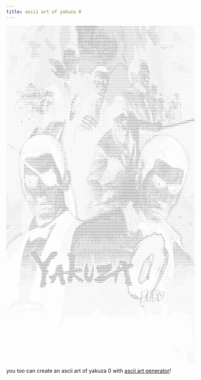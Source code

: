 ```yaml
---
title: ascii art of yakuza 0
---
```


<div class="centered"><pre style="font-size: 0.2em; margin: 0;">
..........''''''''''''''''''''''''',,;;:::::;;;,,;;:clllllllc:;;;;:::;;;;;;;:::::::::::cccccccclccccc::::::::lkXWWWWWWWWXKXNWWWMMMMMWNNNNNNWWWXkddollllllllllllllllllllllllllllllllloddlcccccclccccccccc::ccccccccc::::cccccc:::::::ccllllccccc::;;;;;;;;,;;;;;;;;;;,,,,''''''''''''''''''.''.....''''......
..........''''''''''''''''''''',,,,;;:::::;;,,,,,;:ccclllllc:;;;;:::::;;;;;;:::::::::::ccccccclllcccc:::::::::oKWWWWWWWWXKXNWWWMMMMMWNNNNNNWWNOdddollloooooollllllllllllllllllolllllllddolcclllccccccccc::ccccccllc::::ccccccc::::::cllllllcc::;;;;;;;;;;;,,,,,,,,,,,,,''''''''''''''''''''''...'''''''.....
..........''''''''''''''''''''',;;:::::;;;,,,,,;;:cccllllc::;;;;;::::;;;;;;;:::::::::::ccccccclllcccc:::::::::cOWWWWWWWWXKXNWWWWMMMMWNNWWWWWW0ddxdollddddoollllllllllllolllllloollollloodolclllllcccccccccccccclool::c:ccccccc::cclloolllllc:;;;;;;;;;;;;;,,,,,,,,,,,,,,''''''''''''''''''''..'''''''''''...
..........''''''''''''''''''''''',,;;,,,,,,,,,;:cclllllc::;;;;;;;;:::;;;;;;;::::::::::cccccccclllccccc:::::::::lKWWWWWWWXKXXXXXNWWNNNXXNNWWWXxdxxdoodkOkxdoooollloooollooollllooooooooooddollllllccccccccc:ccclooolc::cccccccccloooollllllllc:;;;;;;;;;;;;,,,,,,,,,,,,,,',,,''''''''''''''''..''''''''''''..
....''''''''''''''''''''''',,,,,''',,,,,,,,,,;::::::::::;;;;;;;;;;:::;;;;;;::::::::::ccccccccclllcccccc:::::::::oXWWWWWNK0000000KK0K0KNNNWWNOdxkxdddOKK0kxdoddollooolllooolllllloooooooooddolllllccccccccc:cccloooolc:ccccccccclooooooollllllc:;;;;;;;;;,;,,,,,,,,,,,,,'',;;;;,,,'''''''''''..'''''''''''''.
...'''''''',,,,,''''''''',,;;;;;,,,,,,,,,,,,,;;;;;;;;;;:;;:;;;;:::::;;;;;;;;:::::::::ccccccccclllcccc::::::::::::xNNNNNNK0KKKKKKKKKKXXNNNWN0xdkkkxxkKXXX0kxdddxdoooolloooollllllloooooododxdllllllccccccccccccloooooolcccccccc:clooooooolllllllc:;;;;;;;;;,,,,,,,,,,,,,,,;;;;;;;;,,,,'''''''''..''''''''''''
..''''',,,,,,,,,''''''',,;;;;:::;;,,,,,,,,,,,,;;;;;;;;;;;;:;;;;::::::;;;;;;;::::::::::cccccccclllcccc:::::::::;;:xNWWWWNK0KXXXXXKKXXXXNNNWXkxkkOOkO0KKKK0OOkdxkkxoollllloollllllllooooodddxxolllllccccccccccc:cloooooolccccccc::cclooooooooooollc:;;;;,;;;,,,,,,,,,,,,,,;;;;;;;;;;;,,,,,''''.......'''''''''
..''''',,,,,,,''''''',,;;;;;;;;::::;;,,,,,,,,;;;;;;;;;;;;;:;;;::c:;::;;;;;;::::::::::ccccccccclllccccc:::::::::::xNWWWWNK0KXXNXXKKKXXXNNNN0kkkOOOOO0OOOkkOO0OOO0Okxxxxxxdxdolllllloooooddddxdlllllcccccccccc::cclooooooolccccc::::clooooooooooollc:;;;;;;,,,,,,,,,,,,,,;::;;;;;;;;;;;;,,,,,''''......'''''''
.'''''',,,,,,''''''''',;;;;;;:::::::::;,,,,,,,;;;;;;;;;:;;:;;;:clc:;:;;;;;::::::::::cccccccccclllcccc::::::::;:::kNWWWWNK0KXXXXXXXXXXNNNNX0kOOOOOKXK000O000KKKKKK00OOkxxdkkkdolllllooooodddxxollllccccccccccc:cccloooooolcccccc:::::cooooooooollllc;;;;;;,,,,,,,,,,,,,;:::;;;;;;;;;;;;;,,,,,,,'''.....''''''
.'''''',,,,,,'''''''''',,;;;:::::::::::::;;,,,;;;;;;;;::;;:;;:clllc:;;;;;;::::::::::cccccccccclllccccc:::::::;:;:kWWWWWNK0KKXXXXXXXXXNNNNX0OO0OOKX0kxdoooxOKXXXK0OOkkxooddxkOkdllllooooooddxxdlllllcccccccccccccccclooolcccccccc:::::cloooooollllll:;;;;;,,,,,,,,,,,,,,,;;;;;;;;;;;;;;,,,,,,,,''''......''''
'''''''',,,,''''''''''''',;;:::::::::cccccc::;;;;;;;;;::;;:;;:clllllc::;;;:::::::::::ccccccccclllcccc::::::::::;:kNWWWWNK0KXNNNNNNNNNNNNNX0000OOXNK00OkkkkOXNNXKK00O00000000KKOdoollllllooodxdollllccccccccccccccccclllccccccccc:::::::cooooollooll:;,;,,,,,,,,,,,,,,,''''',,,,,,,;;;,,,,,,''''''........'''
'''''''',,,''.''''''''''''',,;;::::ccccccccccccc:::;;;;;;;:;;:ccllllllc::;;::::::::::cccccccclllccccc::::ccc::;::xXNNNNXK0KXXXNXXXNNNNNNNXK000O0NWNXKKKKKKKNNXXXKKKKKKKKKKKKKK0xxdllllllllooxxolllccccccccccccccccccccccccccccc:::::::::clooooollc;;;,,,,,,,,,,,,,,,,,,,,,''''''',,,,,,,,,''',''.........'''
''''''',,,,'..''''''''''''''',,;;:::cccccccccllllllllcc:::;;;;:clllllllllc::::::::::::ccccccccllc::::;;;;;::cc:;:dKXXXXK00KXXXXXXXXNNNNNNNKK00OXWNNXXXXXXXXNNXKKKKKXXXXXXKKKKK0kkkollclllllodxolllcccccccccccccccccc::cccccccc:::::::::::cooollc:;;;;,,,,,,,,,,,,,,,,,,;;,,''''''''''',,,,'''''...........''
'''''''',,''..'''''''''''''''''',;;:::ccccccclllllllllcc::;;;;;::cllllllllllcc::::::::ccccccccc:;,,,,,''',',;::::okOOOOOO0KXXXXXXXXXXXXNNX000O0NWNXXXXXXXXNNXKK0KKKXXXXXKKKK000kOkocccclllloddolllcccccccc:::ccccccc:cccccccc:::::::::::;:cllc:;;;;;;:cc::::::::::::;;;;;,,,''''''''''''''''''..............
..'''''''''....''''''''''''''',,,;;::::cccclllllllccc::;;;;;;;;;;::ccllllllllc:::::::::ccccccccc::::::;,,,,,,,,,;lxkkkkOOOKKXXXXXXXXXXXXNX0kOOOXWNXXXXXXXXKOOOxxxO0KXXXKKKK000OOOxlcccclllloddllllcccccccc:::::ccc:::::cccccc::::::::::;;;:::;;;;;;;;:clllcccccc::::;;;;,,,'''''''''''''....................
.......'''.....''''''''''''',,;;;;:::::::cccccccc:::;;;;;;;;;;;;;;;;::cllllllc:::::::::cccccl:::clllllc:::;,,,',,:oxxxxkkk0KKKKKKKKKXXXXXX0xxxxONWXXXXXXXXK0000000KXXXKKKK000OOOkoccccccllloddlllllccccccccc::::cc:::::::cccc::::::::::;;;;;;;;;;;;;;;:cccccc::::;;;,,,,'''''''''''''''''...................
.................''''''''''''',,;;;::::::ccccc:;;;;;;;;;;;;;;;;;;;;;;;;:ccllc:::::::::::cccoccdkOOOOOOkkkxdol;'',,:oxdxxxx0KKKKKKKKKKKKKKXKxdddxKWNXXXXXXXXKKK000KKXXKKKKK0000OOdlccccclcllodollllccccccccc:::::ccc:::::::cc::::::::::;;;;;;;;;;;;;;;,,;;,,,,,,,,,,,,'''''''''''''''''''....................
.................''..'''''''''''',;::::::ccccccc:;;;;;;;;;;;;;;;;;;;;;;;;;::::::::::::::ccloo0NXK000000OOOOOkd:'';;cddddddOKKKKKKKKKKKKKKXXOdoookNWNXXXK0OOkxxxxxxkkO00KK00000Oxocccccclclodolllllccccccccc:::::cc::::::::::::::::::::;;;;;;;;;;;;;;;,,,,,,,,,,,,,,,,'''''''''',''''''.''...................
.....................''''''''''''',;::::cccccccccc:;;;;;;;;;;;;;;;;;;;;;;;;;:::::::::::cccooONNXK0000000OOOOkd:,,,;:odddddkK00KK000000000KXKkoooo0WNXKKK0OOOOOOOOOOOO00K0000OOxolccccccccldolcllllcccccccc:::::::c::::::::::::::::::::;;;;;;;;;;;;;;;,,,,,,,,,,,,,,'''''''''''',,'''''..'...................
.....',,,,'''''......'''''''''''''',,::ccccccclllllc;;;;;;;;;;;;;;;;;;;;;;;:::::::::::::ccco0WNXK0000000OOOkxdc,,;,;ldoooodxxxkkxxxxxxxxxxkkkdoooxXWNKKKXXK000000000KK000OOOOxdlcccccccloddlccclllcccccccc:::::::c::::::::::::::::::::;;;;;;;;;;;;;;;;,,,,,,,,,,,,,'''''''''''',,,''''......................
....',,;;;;;;;;;;;,'''''''''''''''''',:ccccccclllccc:;;;;;;;;;;;;;;;;;;;;;;:::::::::::::cllkNN0kddxkOkdoodddxxxl::;:loooooooddooooooooodddddxkdddoxKNXKKXXXXXXXXXKKKKK000OOkkxoccccccclloddoccclllccccccccc:::::::::::::::::::::::::::;;;;;;;;;;;;;;;;,,,,,,,,,,,,,''''''''''''',,,,''.....................'
....',,,;;;;;;;:::;'.''''''''''''''''',;:ccccc:::;;;;;;;;;;;;;;;;;;;:c:;;;;;;:::::::::::coOXWXkolloxkdlllloodxkxoodooooooooooooooooooooooooodxkxddodOXNNXXXXXXXXXKKKK000Okkkxdlcccclllllloddlcccccccccccccc:::::::::::::::::::::::::::;;;;;;;;;;;;;;;,,,,;;;,,,,,,,'''''''''''''',,,,'''................''''
...'',,,;,;;;;;;:;,'.'''''''''''''''''',,;;;;,,,,;;;;;;;;;;;;;;;;;;;oOkxdlccccc::::::::::lkKWX0xddkKKkxddddxxkkkdlddooooooooooolloooooooooooooxkxddooxk0XNXXKKKKK0000OOkxdoolllllllllllllodddocccccccccccc:::::::::ccc::cc::::::::::::;;;;;;;;;;;;;;;,,,;;;;;,,,,,'''''''''''''''',,,,,''.............''''''
...',,,,,,;;;;;::,'..'''''''''''''''''',,,,,,,,,,,,,;;;;;;;;;;;;;;;;oOkkkxodkxddddolc::::ld0NX0OO0XNKOkkOOOOOkkkxddolllollllollllooooooooooooooxkxxdollldOXK0OOkkxxxddoollllllllllllllllllooddolccccccc:::;;;;::::cccccclllllc:::::::::;;;;;;;;;;;;;;;;;;;;;,,,,,,,,,,,,,,'''''''''',,,,,''.............'''.
..'',,,,,,;;;;;:;'..'''''.''''''',,,,,,,,,,,,,,,,,,,;;;;;;;;;;;;;;;;lkkxdoodkxddddkkxolc:cdKWX0000K0OxxxOOOkxxxkxxdlllllllllllllllllllllloollooddxkkxddoloOX0kxxxdolllllllllllllllcclcclcccclodolcccccc:;,,,;;;:::::::cloollool::::::::;;;;;;;;;;;;;;;:;;;,,,,,,,''',,;::::;;;;,,,'''',,,,'''...............
.'''',,,,,;;;,,;,......''''''',,,,;;;;;;,,,,,,,,,,,,;;;;;;;;;;;;;;;;;:codxxxxOOkkkxOOkxxocco0NXK00OkxddkOkkxxxkdlc:ccccccclllllllcclllllllllllooooddxkkkdodKX0kddollllllllllccloooodddooooolcloolcccc:;;,,,,,;;;::::clxkOOkkxddl::::::;;;;;;;;;;;;;;;;;;;,,,,,,,'''',,;;::::::::::;;,,,,,,,,''..............
'''',,,,,,,,,,;,'......''''',,,;;;;;;;;;,,,,,,,,,,,,;;;;;;;;;;;;;;;;;;;;;cokOkkOOKKXNKOOkdc;oXNXK0Oxxxddxxxxxxxc;;;ccccccclllllccccccllllllllllloooodddxxkkOOxollllolloolllloooodooooollddddodxocccc:;,,,,,,,;;;;::cdkkO0KKKKKKkc::::::;;;;;;;;;;;;;;,,,,,,,,,,,''''',,;::::::::::;;;;;;;,,,,,''............
''',,,,,;,,,,,,'.....'..''',,,,;;;,,,,,,,,,,,,,,,,,,,;;;;;;;;;;;;;;;;;;;;;;:dkOKNWWWWNX0OOkc;xXX0Okdoooodxxxxxo;,;:cllllllllllllllllllllllloooolc:;,,''',;::clllloooooooodxxxdolllllllllooooodxdolc:;,,,',,,,,,,;;::coxkO0KKXXNNOc::::::;;;;;;;;;;;;;;,,,,,,,,,,,'''',,;:::::::::;;;;;;;;;;;,,,,,''.........
'',,,,,,,,,,,,'.......''',,,,,,,,,,''',,,,,,,,,,,,,,,;;;;;;;;;;;;;;;;;;:c::;:cxXWNNWWWNK0OOkl;xXXK0Okkkkkxxdooc;,;:coooooolllllllllllllllooool;'.............':oddooodxxxxxddoollllllllllllooodddl::;,,'''''''''',,,;cdkOO0KKKXWWk::::::;;;;;;;;;;;;;;,,,,,,,,,,,''''',;;::::::::;;;;;;;;;;;,,,,,'''''......
''',,,,,,,,,,'.......'',,,,,,,,,'''',,,,,,,,,,,,,,,,,;;;;;;;;;;;;;;;;;:x0xdlc::oKWNNWWNNK0OOkdONNX0kdddooolllll;;:codooodolllllllllllooooool;...'''...........';loodxxxxxdoolllllllllllllcllooodoc:;,''''''''''''',:lodxxkOO0KXXNXx:::::;;;;;;;;;;;;;;,,,,,,,,,,,,'''',,,;;:::::;;;;;;;;;;;;,,,,,''''''.....
'''',,,,,,,,..........''',,,,,''''''',,,,,,,,,,,,;;,,;;;;;;;;;;;;;;;;;;ldkxxxdloONNXNNWNX0OOOOkdoxxolllllllodxkl::coooooollllllllllooooooc;'';clloooollc:;,,,''''cxxxxxdoolllllllllllllllllllooolc:;,'',;;''''''';codoooooodxxddOKKd:::::;;;;;;;;;;;;;,,,,,,,,,,,'''''''''''',,,,,,,,,;,,,,,,,,,''''''''....
'''''''',,'...........'''''''''''''',,,,,,,,,,;;,;;,;;;;;;;;;;;;;;;;;;;;::ldO0OKNNXXXXNWNK0OOOxdllooc:clloxkO0Oo;;::cccclllllllllllooooo:,'';clllodxxkOOOOkOkkxdoodxxddollllllllllllllcccclclllolc:;,;llclc:;;,,;ldxdxddoodollooddddl;:::;;;;;;;;;;;;;,,,,,,,,,,,'''''''''''''...'''''''''''''''''''''''....
''''''',,'............'''''''''''''',,,,,,,,,,,,;;;;;;;;;;;;;;;;;;;;;;;:::::cdONNXXXXXKXXX0Okxdddloxl;,,,;:lool:;,,;:::ccllc::;;,,;;:loc,',,;ccccllodxkkO00000KKXXkddoollllllllllllllllccccclllolc:;':ddoc;:cc::cooodxkkkxkOOkkxOx:cc::::;;;;;;;;;;;;;;,,,,,,,,,,,,''''''''''''''...............'''''''''...
''''''''..............'''''''''''''',,,,,,,,,,;;;;;;;;;;;;;;;;;;;;;;;;::::::::cok0KXXKOOOOkdoolooldkc,,,;;;,,,,;,,,;;:cclc:;,,,,,,,,,,;,'',;:cclooddxkkO00000000KNXxllllllllllllllllllllcclccllllc:;,;lxxl,:llcccllllodxOOOO0KOxkkdc:::::::;;;;;;;;;;;;;,,,,,,,,,,,'''''''''''''''..........................
''''''...............'''''''''''''',,,,,,,,,,;;;;;;;;;;;;;;;;;;;;;;;:;:::::;:::;;:lddxxdddoooolllldxc',,,,;;;;,,,,,,,,;;;;;;:;;;;;,,,,,,'';::cllc:coxkOO00000K00KNNxllllllllllllllllllllccccclllol:;,,;odo:;ccccccclloodxk0KK0xdkOKx:::::::;;;:;;;;;;;;;;,,,,,,,,,,,''''''''''''''..........................
''''.................'''''''''''''',,,,,,,,,,;;;;;;;;;;;;;;;;;;;;:::;;;;;;;;;;;;;;;;;;::;ccccllllodl;'','',,,;;,,,,,,,,,,,,,,;;;;;;;;;,,,,::::::::;;;codkOkk00KKXNXxclclllllllllllllllllccccclllllc;,',cooddolcccccllldddxO00xlcllxdc:::::::;;:;;;;;;;;;;;,,,,,,,,,,'''''''''''''''.........................
.'...................''''''''''''',,,,,,,,,,,;;;;;;;;;;;;;;;;;;:;;::;,;;;;;;;;;;;;;;;;:;,,;::::ccc:,,,,,''',,,,,,,,,,,,,,,,,,,,;;;;,,,,,;:ccc:;;;;cc;,':dxlcccloONKoclccccclllllllllllllcccccllllllc;,':oc:cllcccccllodxxxkOOxolccol::::::::::::;;;;;;;;;;,,,,,,,,,,,'''''''''''''..........................
.....................''''''''''''',,,,,,,,,,;;;;;;;;;;;;;;;;;;;;:;:::,;;;,;:;;;;;;;;;;:;,',:c:;,,''''',,,,,,,,,,,,,,,,,,,,,,,,;;,;;;;,;;;cllddollodddlcoOKd;;;cdOXOlcccccccclllllllllllllcccclllllloc,'col::llcccccclodxxkxollodk0xc:::::::::::;;;;;;;;;;;,,,,,,,,,,,'''''''''''''..........................
..........''''.......''''',,''''',,,;,cdoc;;;;;;;;;;;;;;;;;;;;;;:::c:;;;;;;:;;;;;;;;;;:;;,;lddol:;,,,'',,,,,,,,,,,,,,,,,,,,,,,;;,,;::;::;:cccoxxdxddoddxKNKdllod0Kxcccccccccclllllllllllccccccllcclol;,ldlcccc:::::ccloddkkl:codkko::::c::::::::;;;;;;;;;;;,,,,,,,,,,'''''''''''''............''............
..........'''''.....'''''',,,''',':xOld00x:,;;;;;;;;;;;;;;;;::;::ccc;,,,,',,,,;;;;;;;::;;,,:oxxdoc::;;;,,,,,,,,,,,,,,,,,,,,,,,;,,,;::::;;::::coxxdoooxkOXWXOdxOKXKdccccccccccclllllllcccccccccllccllollddlccc::;;;;::cloodkkdoloxxlcc:lololc::;;:;;;;;;;;;;;,,,,,,,,,,'''''''''''''...........'''...........
..........'',,'..'..''''''',,',,,',cdxoccxkolo:;;;;;;;;;;;:;;:;;;;,,,''''......',;;;;;:;;,,;cddoccc:cc:::;,,,,,,,,,,,,,,,,,,,,,,,;;::::;::::::lddoc:::cok0000O0XXd:ccccccccccccclcccccccccccccclcclloddddlc:c::;;;;;;:clloxOOOkkkxooc:oddk0Okxlc:;;;;;;;;;;;,,,,,,,,,,'''''''''''''...........''''..........
............'''...',,'''''''',;:ldl,:ddc;lolxkl;;;;;;;::::::c:,..................',,;;:;;;;;;coc:ccccc::;,,,,,,,,,,,,,,,,,,,,,,,,;;;;;;;;;:c::cloolllc:loxxkK0OKOlcccccccccccccccccccccccccccccllccloolllcccccc::;;;;;;;::coxkxO0xooc:odx0KXK0xl:;;;;;;;;;;,,,,,,,,,,,'''''''''''''...........''''..........
.............',,'',;:;,'''''',,;lxo;,,;;;:::cccccccccllllolol,......................';;;;;,;;;::cccccc:;,,,,,,,,,,,,,,,,,,,,,,,,,,,,;:,,;;::cc:;;;;:ldxxk0OkOK0Ooccccccccccccccccllllccccccccccllc:;;;;;::ccclllcc:;;;;,,,;;;cldxdolccoddk0K0Oxo:;;;;;;;;;;,,,,,,,,,,,'''''''''''''............''''.........
.............';:;,,;;:,'',,;;,;:::cccccccllllllllc:cc:::clc::''cddc:;;,''....... .....';;;;;;;;;:ccccc:;,,,,,,,,,,,,,,,,,,,,,,,,,,,,::,',,,,;:::::::clooloxO0KKxccccccccccllccccclllllllccccccclllcccccc::ccllllodoc::;,'''',;cdxxdoccdkkkkOOkdl:;;;;;;;;;;;,,,,,,,,,,'''''''''''''.............'''.........
..............';:::::cc:::cc:::::::::::::::ccclccclool::loc;;cOXK0Okkxdolc:;'..  .......,;;;;;;;::ccc:;,,,,,,,,,,;::::::;,,,,,,,,,,;::,'''.'',:lllllcloxxooO0OxlccccccclcclllccccclllllllooddxxkkOOkxddoooolclooodxxxdololc::ldkO0Odlcodxkkkkkxl:;:;;;;;;;;,,,,,,,,'',''''''''''','...............'.........
...............'',,;;;;;;;;:c::cccccccllloxO000dcck0kxoclllcdXXK0Okxddoolccc;'... .......,,,;;;;;:ccc:;,;;,;;,,;,;;;;;,,,,,,,,,,,,,;:;,''.....,:loxkkkxxkdxkxlcccccclcllcclllccclllllloodxxkkkkkkkOOOOOkxdooooloxxkkOOOOOxlccokOOOxocclloxxkkxdl:;:lxdoc::;,,,,,,,,',;;,,,;ccdd,'lc.........................
...................',;:;cllodccdolxkolOKxdKK0K0d:ckXOxxccllkXX0OOkxxddollcc;'....   ......,;;;;;;;:::;;;;;;,;:oolc::;,,,,,,,,,,,,,,;;,,,'.......',:coddoldxollccccccccllccllllllcc:cccclolloddddddxxkkkOOkxdolooodxOOOO00O0kdxkxdooolcloolllllcc:;;coddl;;;;;;;,,,,',;:;;;:coOk,'ll'........................
...................'';::ddldd::dolkOddk0kxO0OOkoccdxdoolcooccdxl:;;cllllll;....    .......',,,;,,,;:;;,,,,,:loolc::::;,,,,,;,,,,,'....'',,''......'',;:cxOdllcclclllcclllccllc;,''''',,;:cloloddoooodxxkkkkkxocldddxO0K000Kkoooodxkxoldxdlccc::::::::::;;;;;:::;;;;,,,;,,,;,:xk;'ll,........................
...................'';;;cllol::clcccclccccclcccclllloooloo:..ld;...',,;:::;,'.      .......',,,,,,,;,,,,,,;odlc;'''.';;,,,,,,,,''''.....',,;;;;:::cclodxkkxlcllllcllcclllclc;''''''''''',,:looloddooooddxxkkkkdlloddxk0KKKOocldxxkxdlldxdooolcc:clloddllc:;;:::::;;,,,,,,,,,;od:'lo,........................
................',;;;::::;::cc:cc:cc:::cccc:::c:::cll::;lxoloxo:,';;,'.',,;;;,. ..   ......',,,,,,,,,,,,:ldxdlc::;'..';,,,,,'''.''''.',,',,;;,,:c::ldxxxkxo;:llclllllllllcc;,,,,,,,,,,,,,,,;cooloddolllodxxxkkkxllodxxkOKXx,,cdkkxkxlldxddOKOkoccoddkkxxdl:;::::::;,,,:c:,;,,:cc:c:'........................
..............',;:;;,,,;;,;;;;,,,,,;;:ll:;;::;;::;;c:;;lOK00kl::cloooc:::;;;::'. ..........',,,,,,,,,,;:odol:,''',,'..,,'......''''''',;;::,..;coxc;odddxdl,';cllllllllllc:;,,,,,,,,;;;;;;;;::lolldxdollodxxxxkkxocoxxkkO00l,,:oOOOxloxkxdk00Oxooodk000Oxxoccc::;::;;:codl::;,:c;::,'.......................
.........'...',;;,'''''''',;;,:l:;:ldollolclc:ccc:;;;;lKKkxo;;;,:ddddoooolc;::,... ........,,,,,,,,,'.'ldddoc:;,'..,,,,,'.....''''''',,';::,'':lloc';clodl;',;;;cllllllll:;;,'''''',,;;;:::::cclolcoxdlcclodxxxxxdlcldkOOOKXd,;:lxxdloxkxoodxxxolooxOOO0xol::::;;cc;;oxxkxdoc:oxl;;;c,......................
........''...';,''''''',,'',,,coc;:loc:lkxlcccccc:;;;:d0xdo:'''':odolcllcc:::;'...........',,,,,,,,'..,dxl:,,,,,,,,'',;;;'.'''''''''',;;;:cc;;ldccl::clll:'',;;;;;:clllc;,''........''',,;:::ccclolcoddlccloddxdxxoloxkOOkk00l,:clddloxxdooooollloxxxxddoc:::;;;;;;;::clccclc;ldc,';oc......................
........''...';,',''''',,'',,,cl:;::;,;:llloocccllccclxOOKOolcclldoc::;;;;:::,.....',,....',,,,,'',...collc:;,'.'',;,,,,,'.''''''''''',:::::;;ldllxdloolc;',,,;;;cc;;;,'....''......''''.',;;:cccll::ldol:cllooooolccokOOkxxOd;:loodooxxddxdolccloodxdolll:::::::::lo::lccoxdccl:,';oc......................
..............'.',,;::;:c;,,,,:c;;;;;,,,:oddolccoxxdoox0xc;;;;:ccll:;,,,,,;;;,....,::,...''''''''''...:xxo:::;;,...'',;;,...'''''''''',;:::;;;loooxxllll:,,,;;;;;:,''''.''............''',,,,:cclllc,:lolc:clllllllc:;cdkkkxdxl:looodxxxddxdollccllokxdddoc::::::::ldllollx00dloc;';l:'.....................
.............''..';::::lo:,,,,,,,,,,,,,;:odlcclldkkxxdkkol:;,,',:cc:,,''',,,;,','';c:'..'''''''''....'ol,,::;,,;,,'''',,.....'''''',,',,;:::;cloodxxlccc:,,;;;;,'........''''.......',,;cccc:;:cccc:,,;clc::cllcccccc:;:dxxxddxocclcckOxddxddddlclloxkddolc:cc:::::odc:loloxxc;;;,',:;''....................
.............,,'.',::,''''',,,,,,,,,,,,;cllc:clllddoodOXOdlc:::cll:;,''',,,,;;;,,,,'....'''''''''....:xc',cc,,,,,,,;,'''......''',,',,,,;::::cloodxxl:::;,;;;;,'.......'...'''.....',,,,,'';lc:ccccc;,;;:c:::clllc:::::;;lxxxdddoccc,cO0xdxddxdlcccoolllooc:llc::ccodc;;;,,,,;;::;,,::,'....................
.............''..'''''.''.'',,,',,,',,,:cccc::cllllllo0N0xocc:::c:;,'''',,,,;;,........'''''''''.....o0kc;cc:::;;,',;'''.......''',,,,,,,;:;:lloodxdc:;;,,;;;,'.....''.''......'',,,,....'..';:oxxxxxxdllc::::clllcc:::;,,cdxxdddl:c;'o00kddoxdlcllldolccc::ccccclcloc:::;,,,,,;;;,':c,..'''................
..........................'',,,'',''''';;:::;,;;:::cclkKkdllc::;;,,''''''',,;,......................'xKKX0xdoc:;'',;'.''.'...'...'',,,,,,;;;:looodoll:,,,,,;;'..''''..'''....''.......':oxd;.',cxkkOOOOkkdoc::ccllllcc::;,,cddddoocc:';k0kxooxdcclllooc::::;:lccllcclc:::cc:,,,'',,,:l,...'.................
.....................'''''''',,'''''''',;;::,,,,,,,;;;cll:;;;,''....''....',;,......................;0NX0kdlc;,'',;'..'..'..',;;;,'',,,,,;;,;loooocll,''',,,,..'''.................,cdk000Ok:'':xkkOOOOOOOkxl:::cccllllcc:;,cdddodoc:,'oOOkoodoc:cccllcccc::lkxdxkdllc:cccc:;,,'',,,cl,'....................
.....................',',,''',''''''''',,,,,,,,,,,,,,,,,;;,...............',,,................'.....cXXOxdol:,'',;'.....''',:cloddollcc:;;;,;clooclo:'..,,,,,.................',cldkO0KK00O00o:cxOOOOOOOOOOOkoc:::cccllllc:;;cddoodoc;':xOkolooc:::clxkl:c::lkOkkxlllc:llcc:;;;;,,,,ll,'''..................
.....................''',,'''''''''',,'''''''''''',,,,,,;c;'.................................,......cK0xdol:,''',;'...'.';coddoc::cloodxdoc;;:llllol;..','','...'........',;:codxxxkkOO000OO0XK0OkOOOOOOOOO0Okdc:;:::ccclllc:;lddoool;',dkkdlol::::::dxc;:;;:odoolcccccllllc;;;;,,,,:c,''..................'
.....................''.''......'',;oo;''''''''''''''',;,,;,...............'',,,',,'........,c'.,...:Okdoc;'..'',,'..''';::cloddolc::;:ldkkdc:cllloc'.'''''','..........,:cllodddxxxkkO00Odcd00kkkOOOOOOOOO00OOdooollccccclcc:;lddooo:.'lkkdlc:;ccc:cllcclc:;;;;;:lol::llcc:;,,;:,,;:;,'.''...'',,;:cloodxkO
.......................':;'......'',::,,,,,,,,,,,,,,,,,,'''.......... ..,;;,',;::;::;'......co:,''..,ccc;,.....''''....;lool:;;:coooddoc:coxxdcccll:'.''''',,,'.........';:cllooddxkkkkOOocccccdkOOOOOOOOO00000OOKKK00Okkkxxxdc:looloc..cxkxoc:;looloollodlc::::;cxxl::::::;,,;;;,;;,,,,,,;:lodxOO000000OOkx
.......................;dc........''''''',,,,,,,,,,,,,,'.............,clc;;cllloodxkkkdolc:colc:,'..............',,...,:cldxxol:;;;:ldkkxl:cokkdlcc,..''''',,','.........';cclodddxxdddxo:;',cox00OOOOOOOOOO0000kOXK0O000000KK0OOOOkxd:':dxxxxxxO0OOOxl:;;;;:c:;,:xd::;;;;,,''''',;cloodxkkO0OOkxolc::;,,'''
.......................','......''''''''''',,,,,,,,,,,;;,,'........,ldlcclooodk0KKKKKKKKK0Okoc:;'..............,;;'.';:;;::clodddollc:codxdocldxoc;'.'''',,''',''.........,:c::clllc:codl::loodxOKOkOOOOOOOOO0000OKXKkkOOOOOOO0OO000K0Okk000KXNNNNWWWNKo;,,,;;,'',cc;;:ccccllodxxkO00Okxdolc:;,,''..........
..............................''''''''''''',,,,,,,,,,,,,,'.......,ldolllllldkOO000OOkxddolodl::,.............',,;,'';cccllc:;;;:clodxo;';coxxoc:::,....',,'''',''''''...';:::::lddoc::cdkxdccoxxOKK0OOOOOOOOOO00KKK0OkkOOkxxxkkOOOOkkkOOOOOO0000KXNNNWXko::::cccloodxkkOOO00OOkdolc:;;,,'''''''''.''........
..............................''''''''''''''''''',;:;..;:,'.'',;oxdoololcldxkOOkxdolllllccdoc:,'............'',;;'',::;:clooolc:;;;cdxxc'',:ldl;,,'..''''''''''''''',,..';:;,'',:loollcok00kdlldk0KXK00OOOOOO0000K0kxxxxxdddxxkkkkkkkkkkkkkkkkkkO0XNWN0kkOO0000000OOkxdlcc:;,,''.......''''''''''''.........
.............................'''''''''''''''',ldkO0l',clc:;;;:lxxdooooc:ldxxxxdoolclllc::ldl:;,.............'',;,'';;,,,,;:::cloooc;;cdl'...';,'''...',''''''''''''',;,,'';;;;;;;;:cc:lodO0OO0xldOOOKX0OOOOOO00000OdolloddxxddddddxxxxkkkxxxkkkkkOXNNKOkOkdllcc::;;;,''.....................''''''..........
.............................'''''''''''''''cOXNNKl':lc::;;,;oxxdddddl:lddddooolcllll:;,;ooc:,'.............',,,''',,,,,,,:oo:',:odl,'cl'.....'''...'''''''''''''',:llcc:,,;:;;;;;cl:;:::ldxxkOkkOkxxOXK0OO0000000kc::cloollcccclodddddddddxxxxxxOKK0xc:cl:''''''''''''.....................................
...........................'''''''''''''',;dKXNN0c.;c:;,,;;cddoxxxxoc:coddoolllclolc;,,;odc:;'..............',,'...''',,,;::,....,;;'.,;...........''''.''.'''',;coooolc;;;;:;,,,;:c:;;;;cll:';dO0xlooxKXKOOOO0000x:'''''''',,;:ccccc::clloooooollolc;;,,,,'''''''''..............................''........
............................'''''''''''',cxKXNX0o,;cc::cccdxddxkkkkxdlcllllllcclol;''',dkl:;''.............',;,....',,'''.........................''.''.''''';coddoolllc;,;;;;;,,,,:;,,''','..:xOOd,;olo0XK0OOOO0Kk:'.....''''''......',;;;;;;::;,,,,,,,,,,,,',''''''...............................''......
.....................................'':okXXXXKx:colcccccoolloddxkOOxlclcclc:cllc;'.''d0dc:;,'.............';;,.....''...............................'..''':lddooooooloo:,,,::;,,,,;;,,'..';;:oO0Ol'.cdco0XK0OOkOKOc,,,;::::;;;;;,,,.','',,,,,;;;:::::::::::::;;;,,,,''''...................................
..................................''',oO0KKOkxl,'....   ..    .....',;codolclooc,...'oKklc:;,'............',;;'......................................'''';lddoooooooddddc;,;cl:,,,,;::;;;;:clokKKOo,..:dod0KK0OkO0Ol,;;;::::;;::::::,;c::loolcccccc:::cc:;::::::::::::;;,,''............................'...
...............................'''',:xKOdc,..                         ..,;:oxdl;'..'l0Kdc:::,............',;;,'...................................''''.,codoooooodddddddoc;,:lo:,,,,;;,,,;;;;cxOxdl;..':dxxO0000OOkl,;;;;:::;',::::::;::lddl:;,,,'.................'',,;::;;,''.............................
.............................''',;::cc,.                             .... ..;:c:;,,oKKkoc::;'...........',,;;,....................................''':cldooooooddddddddddlc;,:loc,'',,,,,,,,,cdolclc,..';xOkO0KK0kxl;,;;;;:::;;::::cccccc:,'....................       ...,;;:;,''.........................'
...........................''',;:;'.                                 ..........';:o0Xkolc::,'..........'',,,;,...................................'';ldddooooddddddxxxxxdxolc:,:lll:''''''',,;cllccll,..',clld0KX0Okl;,,,;;;:::cccclodl;'......................             ..,;;;,''........................
..........................'',;:;..                                  .  ..........'cOKxolc:;,'.........'''',,;,..................................';cdxdddddxxxkkkkkxxxxxxddoll:;:olloc,',,;::clllc:cc,..',;;:cxKX0Oxo;,;,,;;;:ccloollc;'.''..................   ...            ..;::,''......................
;,'......................'',::,.                                       .........,,..:odolc;'...........'''',,'.................................':loodxkkkkkkkkOOOOkkkkkkxxdoloc;:olcodl::cloooolccc;....,,;::o0KKOxo;,;,;;;:clolc;,'...'''.'''''........       .                ..;::,''....................
,;;;;,'.................',;:;.                                        ..     ...',;;'.:ooc:,.............'',,'................................,:lodddddxkkkkOOOOOOOOkkkkkkxdoooc;coo:cxxooddddolcc:'....,loc;lOKX0xl;;;;;;:cll:,'''.......',,'......                              ..;::;,'..................
.'..';:c:,.............',::'                                      ... ..      ...,:c:,.,oo:,.............',,'................................';;;:cloxkkkkkOOOOOOOOOOkkkkkkxdoxxoclodc:oOOxoodddoc:,'...:xko;ckKX0xl;;;::cll:,...........''..........       .......                 ..,::;'.................
.......,col:;,'.......',:c'                    ..  ....        ........        ..';;;;,';oc,'...........'','.................................':;,,,,;:lokkxkOOOOOOOOOOkkkkkkkddkxdlcool:cx0Ododdoc:;''..:O0o,:xKK0xc;;:cloc,......................        .........                   ..;:;,'...............
..........,:::;,,,'..',:o;             ...   .......... ..............        ....''';cc;;c:,''.........''...................................,:;,,,,,,,,cxkxxkOOOOOkkkkkkkkkkxdxkxdollolc:ldoooodol;'''.c0Ko,;dKKOxo::cll:'.......................................                     ..,::,'..............
................',,,,':o:        ..     ....  .......   .............            ....,:ll;;c:,'........''...................................';;;,,,'',,,,:okkkkOOOkkkkkkkkkkkxddkkxdoloddl;::cllodo:,'.'dXKo,;dKKOk0dcll;'''...................''..............                         ...;:;,'............
...................':cdc. ..........    ....     .    ............''...           ....,:lc,;c;,'......'''..................................';;;,,',,,,,,',,cxOkxkkOkkkkkkkkkkxdoxkkxddooddl::;;:cooc;,'c0N0o,;o00O0X0xc;,,,'....................'.''.........                            ...,;:;'...........
...................';ld,..........        .          ..'',;:clooddxxkxo:.          .....';:;:c;''.....'''..................................,::;,,;;;;;;;;,,,;lkkddkkkkxxxxkkkxdldxkxddl::lxxolcllodl:,:kXXOl,;oOO0KKKk:,,;,'............   ....................                          ....';:;'..........
...................',cc'....   .           ..   ....':loxkkkOOkkOOO0000Ol.           ...,:l:;c:,'.........................................';c::::::cccccll:;,,:dxooxkxxdddxxxxdolloodol:;:oxkkxdooodo:oKK0d;;:xOOKKK0d;,;;,'........    ........     ..........                           ....,::,'.........
 ..................''::...      .....'','''','.';:clxkOO0000OOOOOOOO00000d'.         ....';c:cc;'.........................................,:::::::::ccccllllc:;:ll:cdxdolloddxxdooodddl:;,:oxkkOOkkxxox0Oxc,:okkk0KKx;,,;;,'.......    ......          ......                              ...':c;'.........
  .................',:;..     .cllllooddxddxxdddxkOOO0000000OOOOOOOOOO00KKd'.          ...;ll:cc,'.......................................,::;,,,,,,;;;;::cclllllll;':ll::::cclllloddddol;,,:oxkO00OxxxOOkd:;lxxkO0Kk:;::::;''......     ..............   ...                                ...;c:,'........
....................,;'....  ,dkkxxxxxkkkkkkkOOOOOOOOOO0000OOOkkkOOOOOO0XNXx'.        ....,ldc:c;'......................................';;,,,;::cclllooooodddddol;'';:;,,,,,,;;:cldxddoc;,,cdxxxxdodOO0Oo::oxkOOKOl:ccclc:;,''....      ....,codoolc:;'..                                  ...,:c;'........
....................,:'......,lxkxxxxxkkxkkkkkOkkkkOkkOOOOOkkkkkkOOOOOOOKNWXd'.     .......;o:,c:,,.....................................,;;::cclllooddddddddddddoc;,'''''''''''',;;coxxdo:;,;lxxdlcdO000Oo:cdOOO00oclclool:;,;;'.        ...:oxxxxxxxxddlc;'...                             ....,c:,'.......
...........   ......;;.... .'...:ldddxxxxkkkkkkkkkkkkkkkkkkkkkkkkOOOOOOO0XWWKd'.        ..';lc:lc;,.....................................;cclllcclloodddooodddddddc;,,'...''''''''',,:ldxdo:;;:dkkxdOKKKKOdllxOOOKkc:cclddoc:c;...         .:dxxxxxxkkkkkkkkxoc,.                            ....'::,'.......
............... ....;,.... .ox:. .':lddxxxxxxxkkkkkkkkkkkkkxxkkkOOOOOOOkO0XWWKl.       ....,ldlll:'....................................,:ccccccccclllllllooddddxo:,,'''..'''''''''',,,:lddo:;:oxkxxOKKKK0kdoxO0KKkc:::ldxdol:.........   .:dxxxxxxkkkkkOOOO0OOkdc,.                            ..:c;'.......
....................;,.... 'dOxo;.  .,:oxxxxxxxxkkkkkkkkkkkkkkOOO00OOOOkkOKNWN0l.        ..'cxocl:'...................................,;::cc::::ccccllloodddddddc,,''.''.''''''',,,,,,,;:ldolldxxdk0KXXXKOxodO0KXk:;;;codddl;'..    ..  .,oxkkxxxkkkkkOOOOO000000Oxl;..                        .'::;'.......
..................',:,... .,xkxddo:,.. .,coxxxxxxkkkkkkkOOOOkO000000OkkkkkOXWWNKo'.      ...;xo:c:'.................................';:::::::::ccclloodddddooddc;,'''''''''',,,,,,,,,,,,;;coodk0Ok0XXXKK0Oxddx0XXx;,::cloool:,...       .cxkkkxxkkkkkOOOOOOOOOO0OOOOOxoc:;,'........            '::,'.......
.................'',::.....:kkddddddoc,.. .,:oxxxkOOkkOOOOOOOO00000OxolccloOXNWWNk;.     ...;ol;cc,'...............................';:;;;;;;::cclloodddddoooooc;;,,,''''''',,,,,,,,;;;;;;::clx0KK0KXXKK00OkxdxOOxdlckOoclolc;,'.......,cxkkkkxxxxkkOOOOOOOOOOOOOOOOOkkkkkkxxddooolcc:;'...     .;c;,'.......
..................',:c,....:Okxddxxddddol:'. .':lxOOkkOOOOOOOOOOOkdl:,'',:cdOXNWWNOc.     ..;ollxxl:,'............................';:,,;;:::cccllooddooooooolc::;;;,,,,,,,,;;,,;;;;::cccccccoxO0000K0K0Okkxxkklcccoodkdcc:,,,''....;ldk0K0kkxxxxxkkkOOO000OOOOOOOkkkkkkkkxxxxxxxdddddooll;.    .;:;'........
..................',;c:.   :kkxdxxxxkxxddxxdc,...'cdxOOOOOOkkxxdl:,'..',:cloxOKNWWW0c.   ...;oxO0K0dc;'..........................';:;;::ccccccllllllllllllol:;;::;;;;,,,,,;::;;;::cloooooccldkO0000KK0xddxkOkxxko;:oolol;'.''...'ckKXNNNX0OkxxxkkkkkkkO00000OOOOkkkkkkkxxxxxxxxdddooolodxd'    '::,'........
..................'',:c'   :kkxddxxxxkxxxxkOOkxo;....;ldxolc:;,'...........'cdk0XWWW0:.. ..'cdkxook0dc;'........................',:::ccccccccccccccccllllll;,,;:::;;;,,,,,;::::cloddxxxdollodxkOOOOOkkxdxO0OO00kdloxxdxo,......:kKNWWWWXK0OkxxkkOOkkkkkO0K00OOkkkkkkkxxxxxxxxxdddoooollxOx'   '::,'.........
..................'',:c,.  :kxc:::ccloooolodxkkkxlc;.  ........             .'lxOXWWWO;...,lxdocodlxOd:,........................,:::ccccccc::::ccccllllool;,;,,;::;;,,,,;;;::cclodxxxxxddoodxdxkkkOkkOOkk0KO0Ooc::okxxOo;''..'o0XNWMWNKOxolccloxkkOOkkkO0000Okkkkkkkkkxxxxxxxxdddoooolok0o. .,c:,''.........
..................''';c:.  ;kl'.............';codllol,..        .             .lk0XNWNx,..:xxol:codxOxc,.......................';:::c::cc::::cccllllooodl;,;;,;;::;;,,;;;:::cccldxxxddooddxxkkxkO00000K00XKOOd:'.,dkx00o;,'.;dKXNWWX00Oko:'...',cdkOOkkOOOOOOkkxxxkkkkxxxxxxxxddoooooox0k,  'lc;,''.........
...................'',:l,. 'dl,''....         .';::lol:,.                      ,dOKNWMKl.'o0kdl,,cdOOxc;'......................,::cc::::::::::::::cclloc;;;;;;;;:::;;;;::::clllodddooodddxkkOO000KKXKKXXKXKOkl::cldO0KOl;,,:xXXXKK0kxxddol:;,....':odxxxkkkkkkxxxkkkxxxxxxxxddddddooloO0l. .;l:,''..........
...................'',;cl, .ll,'''''...... ..  ..;oxOkxl'                      .d0KXWMWO:;xOdxd;',lO0xc;'.....................';cc::;:::c:::::cccllloc;;;;;;;;;;::c:::::::cclooddoooddxkkkOO00KKKXXNNNNNNNXOko;:clk0KXkl:;lkNNXK0Okxxolc:;:::;,.....':oddxxxxxxdxOOkxxkxxddddddoooollx0x' .,c:,''...........
...................'',;coc. ;c,''....'. .. .....':okOOxdo,                 ....,x0KXNWMNkldxd:colldO0dc,'.....................':cccclloodddoooooolllc;;;;;;;;;:::::ccc:ccclldxkxooddxxxk00KKXXXNNXNNWWWWWWW0kko:oKK0KKklclONWXK0OOkkxxoc;,',''''''.. ..,:coodxddxOkddxkxddddddoolllcokO:  .:c;,''...........
...................'',:loc,.;l,..  .,ol'...',..';coxOOkxxd:.                 ..'oOKNWMMWOdxkxocloox0Odc,......................';ccloooodddxxkkO000xc;;;;:::;:::::cloooddxxkkOOkdloodkOO0KNWWWMWWWNNWWWWMMMMXkkOdxK00K0kooONWNX00OOOkkkxdlc:cc........   ..':clldxkdodxxddddddolllllld0d. .:c:,''............
...................'',:l:',.;dl;'....,;;'...'',;:odk00Okxxdo;..              ....'lONMMWOlk0xxdodx00xoc,'.....................',;;cllclloodddxkO0KKOoc::::::ccldxkO0OOOkxdoollllooodxkOKXNWWWWWWWWWWMMMMMMMN000xxOOKXKkxkXWWNX0OOkkkkkkxdlccl;''';lo,     ..,;lddoclddoooooollloooooxk; .:l:,'''............
...................'',;lc'..'ddc;,'......''',,;:lodxO0Okxxxddoc;'..     ...';ldl:;''l0WNklkKkddk00Kk::l:,...................''',;;:cccllooooddxxkO0KKxlccclodkOOOkxxddoollllooodddxxkOO0KXNNWWWWMMMMMMMMMMMWNK0OkkkKNXOk0NWWNX0Okkkkkkkkkdlcc:;;:llc,.......,:cc:;;:c:;;;::::c::::;;ll..;l:;,'''............
...................'',;:l:...cxolc::;;;;;;;:::ccoddxO0OkkkkkxxxxxdolccclodxkOkkkkOkdlcdOxo0KkddOKKXx'.,c:,'.................'''',;::::ccllllooddxkkO0OxollooolooodddxxkOO000KKKKKOkkOO0KKXXNWWWMMMMMMMMMMMMMWKkxxxkKNKkx0NWWNK0kkxxkkkkkOOkdl:;,,''''',,''',:loc;,'...   ......... ..'.;lc;,'''''...........
..................'''',;co:. ,ddolcccllcccclllcldxdxk00OkkkkkkxkkOOO0OO00OOkkkxxk0KXNKxlokXKxxxO0X0c...,c:,'.................'''',;;;:::cclloooddxxxkOOko:;;clodxxkkkkkkOOO00KKXXXNNXXXNNNNWWWMMMMMMMMMMMMMMWOllodONN0kk0NWWNKOxxxxxkkkkkkkkkxdolllclllc:cldxkkdc'          ..........:oc;,,'''''''.........
''''...........'''''''',:ll:'.cdollooooodddddoooxxdxk00OkkkkOOkkkkOOOkkkkkkkxxxxk0KNWWWKdoOOddxk00l.....;c;'................''''',,,;;:ccloooddddxxkOOO0OxdxxxxxxxddxkkxxddddddxkO0KXXNWWWWMMMMMMMMMMMMMMMMMMXkooxKWX0xx0XNNX0kxdddxxxxkkkkkkkkkkxxxddooodxkkkkxx;......  .''....',,;col:;,'''''''''......''
'''''''.......''''''''',;:ll;,:ooloodddxxxxxddooxxxxkO0OOOOOO0Okkkkkkkkkkxxxdddxk0KXNWWWNKOxc;:lo;..   ..:c,'..............'''''',,,;;:cccllloooooooddddxxxxdddolc::cccccclodxxkOO0000KXXNWWMMMMMMMMMMMMMMMMMMMWXXWWXOxxOKXXK0kdooooddxxkkkkkOOOOOkkxxddddxkkOxxkl;,''''',cl:'...,clool:;,,'''''''''....'',,
'''''''''''''''''''''''',;clc,,:cclloddxxxxxxddodkkxkO000O0000KOxxxkkkkkxxxdoddxk0KXNNWWWWWO;....      ..,c:,'............'''''''',,,;;;::ccclllcccclllllccllc:;;;;;;;;::cclooddxxkO0XXXNNWWMMMMMMMMMMMMMMMMMMMX0XWWXOxkO0KKKOkdollooddxxkkkkkOOOOkkxxxxxxxkOkxxkdl::;,'',,;,;::;cdxdl:;;,,''''''''''.'',,;;
,,'''''''''''''''''''''',,;loc::,;cccloooddddddodkkkkO0K0OOOOOKXOxxxkkkkxxxdddxkO0KXXNNNNWW0:.....      ..;c;''...........'''''''',,,,;;;:ccccccllooddddol:;,,',,;;:;;;::cldxkkxxkkOKXNNNNWWMMMMMMMMMMMMMMMMMMMNXWWWXOkOOO0K0OxdooooddxxxkkkkkkkxxxxdddxxxkkOxdxxxooooll:;;;;clodxkxlc:;,,,,,''''''''',,;;;;
:;,,'''''''''''''''''''',,;:loc:,,,;::clloddddodxxxxkkOOOkxxddx0KkxxxxxkxxddxxkOO0KXXXXXXNWK:.  ..       .':c,'............'''''''',,,,;;:::cccloollodxxxo:,,'''',;::;;:cokOOOOkxkOO0KNNNWWMMMMMMMMMMMMMMMMMMMWNWWWWXOOOOO0K0OkxxddddxxxkkkkkxxddoolooddxxkkkddxdoooodddddoolllxOOxoc:;;;,,,,,,,'',,,;;;;;;;
:;;,,''''''''''''',,,,,,,,;;:loc;'',,;;:clooooodoc:cloddolc;'.'lddxkkkkxxxxxxkO00KXXXXKKXXNXc.. ...      ..,c:,'............'''''''',,,,;;;:ccclllllooool;,'''',,:cc::codkOOO00OOO0KXNWWMMMMMMMMMMMMMMMMMMMMMMNWWWWWX00OOO00OOkkkxdddxxxxxxxxxdolcloddddxxkOkdxkocloodddddoollokOkdl::;;;;,,,,,,,,;;;:::;;;;
;;;;,,,,'''''',,,,,,,,,,,,,;;cl:'..',,;;:clooool,...',,,,'.';;:codxkkkkxxxxxxkO0KXXXNXKKKXNNo.. ....      .':c;''............'''''''',,,,;;:cccclllcclll:,'''',;codoooxxkkO0KKXXXNWWWWNNNNNWWWMMMMMMMMMMMMMMMWWWWWWWXK0OO0000OOOkxxddxxxxxxxddolcdkkxxxxxkkkxdxdccloooooooollldkkdlc:;;;;;;;,,,,,,,,,;;;::::
:;;;,,,,,,,,,,,,,,,,,,,,,,,,,,:c;,;c:,;:::cllool;'........':clloodxxxkkxxxxxxk0KKXXNXXKKKXWWx,. ....      ..;c:,'.............''''',,,;::;;::ccccllccccc:,'',,;:coddkO0KXXNNNNXK00OOOO00KXXNWWWWWNXNWMMMMMMMMWWWWWWWXKOkkO0000OOkxddddxxdddddooclxdodxxxkOOkxdxl;clloollllcccokkdoc::;;;;;;;;;,,,,,,,,,,,,;;
::;;,,,,,,,,,,,,,,,,,,,,,,,'''',;:loc;;cccccllolc;,'...';:;;:::cclodddddddxxxk0KKXXXXXKKKNWMO;. ....       .;cc;'.............'''',,,:ccc:::::::ccccc:::c:;;:ldxO0KXXXKKK0OkxdolooodxkO0KXXNWNK0kdoc:cdk0XNWWWWWNXNNXKOkkkO0000Okxddddxxxxddxddol:,',:lodkkkddxo:cllollc::;:lxxdoc:::;;;;;;;;;;;;,,,,,,,,,,,
::;;;,,,,,,,,,,,,;;;,;;;;,,.....',;cl:;colcccllllc:;'';:lolclooollloooodoodxkO0KXXXXXKKKXNWMKc......       .;cc;,.............''',,;:cccc:::::;:::cclllldxxkO0K00OOOkxollllllcccllodxkO0KXXXK0Okxoc:;'...c0WWWWNK0KNXKOkkkO000Okxdddddxxxxxxxxkxdl;'..,:ccll::llcllllccc:::lddolc:::;;;;;;;;;;;;;;,,,,,,,,,,
::;;;,,,,,,,,,,,;;;;;;;;;,'......',;lc;:llccccccc::;:codxxdoollllloollllooodxO0KXXXXKKKXXXWMNd'.....       .'cl:,'...........'''',;cccc:;,,,;::clooodooollllllooooooolccloodocccllodxO000OkxdxOkoc:;;:;,oKWMMWNK0kOXXK0kkkkO00Oxdddddddxxxxxxxxxxddoc;,'......';cllcccllloddollc::::;;;;;;;;;;;;;;;;,,,,,,,,
:::;;,,,,,,,;;;;;;;;;;;;;,'.......',:c:;:llcc::::::::;;,;;,'...........,:lodxk0KXXXKK0KK0KWMW0dl;...        .clc;'...........''',;:c::::;;;::cccc::;'''',;::ccccclllllllooodocclloxkkkxxxxdddlol:;;;;,;cxXWMMWX0kxxOKK0OxxxkOOkxdddddddxxddddddddddolc;'....',;:ccc:coooddolccc::::::;;;;;;;;;;;;;;;;;;;,,,,
:::;;;,,,,;;;;;;;;;;;;;;;,........'',:c:;:ll::;;,,'........'';cc:;,;:::ccloodxOKXXK000OdxKWMMWWWXx,..       .;oc;'..........''',;cccccc::;,,'''''..',;;:::;;:::ccclllccloodddoodxkO00kdodolddoc;,,,,;;;;:okXNX0kxdddk00Okxdxxxxxdddddodoooooddddddddlclc,''',,;:c::cooodolc::::::::::::;;;;;;;;;;;;;;;;;;;,,
:::;;;;;;;;;;;;;;;;;;;;;;'..........',;c:;;cc;;'......,:ccclllllc:coodooolloodOKXXK0OdclkKNWMMMWN0o'.       .,ll:,'.......''',,;:cc::;;;;,,''''''',;:ccccc::::::cc:::cloddxxkkO0XNWWWN0xocll::c::;,;c:;;;;:cx0kxddolldO0kxdddxxxdoooolc;,;;::ccllloooddoc;,'';:c::cooodlc:;;;::::::::::::::;;;;;;;;;;;;;;;;;
::::;;;;;;;;;;;;;;;;;;;;,'...........'';:c;;::;,'',;;,;;;,,,,'''',;::clllllloxOKXX0xc;ldkKNWWN0xooo;..'.    .'coc,'......''''',;:;::::::::;;,'',,::ccccccccccc:::ccloddxxkkOKXNWMMMMMWX0xl;;;,,:c;,,::;;;;,,:dxddollc:lkOxoodddddolllllc:;,,,,'...',:c:::cc;;::::lllool::;;;;::::::::::::::::::;;;;;;;;;;;;;
::::;;;;;;;;;;;;;;;;;;:;,'.............',:c;,;;;;;:;,,''''..'',;::ccccllcclooxOKK0d:;lxOKX0xl;'''....;:;.   ..:oc;''.......''',;;;;::::::;,,,,;::cccclcllllooooddxkkOO00KKXNNWMMMMMMMWNX0kl:;,,,,;,.';;:;,,,:clooolcc;,;oxddoooooolcclooollccloc:;'......,;;;::;cclooc:;;;;,;::::::::::::::::::::;;;;;;;;;;;
;;;:;;;;;;;;;;;;;;;::::;,...............',;c:;,,,;;;,,,;:clllodxxxxxxxddddoodk00kc,cxOK0dc'...     ..';c:.. ..,ol;,.........'',;;;;;;;;;,,,;;:::cccloooddxkkOO0KKXXNNNWWWWMMMWWWMMMMMMWNK0xc:;,,,,,,''::,,,',;:loolc::,.':dxdooooolcccccc:;,,,:ccccc:;,....',;:::cooc:;;,,,,;:::::::::::::::::::::;;;;;;;;;;
;;;;;;;;;;;;;;:::::::::;'................',;cl:;,,,;:cloddxxxxkkOkkkxxxxxdddxOOo;cdOOd:'...          .',::,...'cl:,'........'',,,,,,,,,;;;;:::cclodxkO00KXNNWWWWMMMWWWWWWWWWWWWNNWWMMMWWNX0xc;,,,,,,;,,;,,,,,,,,:llc::;,..,lddollolllccc:::;,'....',;;,,,'.',;::colc:;;;,,,,;::::::::::::::::::::::;;;;;;;;;
::::::;;;;;;;;:::::::::,.................',;cxx:',;:cllodxxxkxxxkkkkxxdddoodxkddxko:...               ...';;;,,clc;''........'''',,,;;;::ccclodxkOKXNWWWMMMMMMMMWWNNNNNXXXXXXNNNXXXWMMMWNXK0o;,,,,'';:;,'',,,,,,,;:cc:;;'...:oollllllllllllllc:;,'.....',,,;;;:clc::;;;;,,,;::::::ccccc::::::::::::::;;:::::
::::::::::::;::::::::;;'.................,:dOOd:'',:ccllodddxdooodddoollllodkOkl;.. ..                   ...,clool:;,,''''''''',,,;::cllodxxO0KXNWWWWWWWWWWWWWWWWWNNXXXXXXXKKKXXXXKKXWMMWNXKx:,,,,''::,;,''',,,,,;;;::;;;'...,clccclllooddddoooollc:;,,,,,;;;:cc:;;;;;;;,,,;::::cccccc::::::::::::::::::::::
:::::::::::::::::::;;;;................',ckK0xc:;..';:::ccclllc:::::;;;;:ldxd;.  ...                       .',;;cdddolc::;;;;;::clodxkO0KXNNWWWWWWNNNNNXXXNNNNNNNNNNNNXKKKXXKKKKKXXXKKNWWWNXOl,,,,',c;,;:;,,;,,;;,,,,,:;;,'....;c::cclloodddooodoollc:;,,:::loc;,,,,,,;;,,,;::::::::::::::::::::::::::::::::
:::::::::::::::::;;;,;;...............',lOXKkdol:,.....'''',,,'......,:ldoc'. . ..                        ......,;clooodooooodxkO0KXNWWMMMMWWWNNNXXXXXXXXXKXXXXXXXXXXXXXKKKKKKKKKKKKXKKXNWNNKx;,,,'',,,';:,,;:;;:;,,';cc;;,'....';;;;:::cllllllooolcc:;;:,.,:lc:;,,,,,;;,,,;::::::::::::::::::::::::::::::::
::::::::::::::;;,,,,,,,,'............',lOXNXOdool;'...........,:llodxkdl,.   ..,'                       ............'',;:ldO0XNNWWWNNWNNNNNNNXXXXXXXKKKKKXKKKKKXXXKKKKKKXKKKKKKKKKKKKKK0KXNXXOo;,;;,,,,,',,,'',:;,,,'''...''.......''..'',,;;:cccc::;;,,'... .,cc:;,,;;;,,,;:::::::::::::::;;::::ccc::::::::
::::::::::::;;,,,,,;;;;,;'..........',ckXXXXX0xol:'''.....':ok0XXXKxc'.   .';lo;.                     ..............':oxO0NWNNNNXXXXXKKKKKXXXXXXKKKXKKKKKKKKKKKKKKKKKKK00KKKKKKKKKKKKKKK00KXXKx:,;::;,;,,,,,''';c;'..     ....................'''''','........ .,:cc:;;;,,;;;;;:::::::;;;;;;;;;;::cccccc::::
ccccccc::;;;,,,,;;::;;;;;'.........';cxKXXXXXXK0kxl;,'';lx0XNXXKxc'.   .,:oxxl.                     ............'';oOKNWNNNXNXXKKXXXKKK00000KKKKKKKKKKKKKKKKKKKKKKKKKKKK0000KKK0KKKKK000K0O0KKkc;',;;;:,,,,'';::;..           .........   .......... .... ........,:lc::;;;;;;;:::::::::::;;;;;;;:::cccc::::
ccccc::;,,,,,,;;::::;;;;;'........,;;oKXXXKKKXXK0kxxxooddkKXKxc'.   .':odxxd;.                    ............',ckKNNXNXXXXXXKK0KKKK00KKKK0000000KKKKK0KKKKKKKKKKKKK0KKKK00000KK00KKKK00000kO0Oo;,',;:;,,,,,',:,....           ........  ........      ...  ...... .;lolc:::::::::::::::::::;;;;;:::::::::::
ccc:;;,,,,,,;;::::::::::;'......';;'lKXXXK0kdl:,...':c;. .,:'      .;ooodol'                     ............'cONWNKKKKKKKKKK000KK0000KK000KKK00000000K00000KK000KKKKK00KKK00000K0000KKK000OkO0xc;,;:;;,,,'''''.'';;'.  ..       ....  .........         ............';clolc::::::::::::::::::;;;:::::::::::
:;;,,,,,,;;::::::::::::::'.....,:,.c00xoc,..                       'cllll:.                    .............,lKWNXK00KK000KK0000K0O000K000KKK0000000000000OO00000000KKK0000000O000K0000K0000OkkOd;',,',,,,,,,,,,;cddo;..'...      ... .........          .......',,'....,ldolcc:::::::::::::::;;;;::::::::;;
,,,,,,,;;::::::::::::::::'...';:' .;,..                        .  .';:lo:.                    .............,oXWNK0OO0K0000K0OOO00OOOO00OO00K00000OOO00000000O0000000000000OOO0OOO00000000000OkkOkdc:cclllc::::clxkOkkd;.........  ........','.             ......','';;..',coolccc::::::::::::::::::::::::;;
,,,,;;::::::::::::::::ccc;';;;,.                               ....,cdx:.                    .............,oXNNKOOO0KK00000OOO00OOOOO0OOOO00O000000OOOO00O0000OO00000000000OOOOOOOOO00000000Okdlcloxdooooooooook00Okxxo;....''.''.......:xxxOx:.  .,'.      .......';;,,'...';loolcc:::::::::::::::;;:::::;;
;;;;;;::::::::::::cccllooc;,'.       .                          ..:dOk;                     .............'lKNNK0O00KKK0OO0OkkkOOkkkkOOOOO00OOO00K0OOOOOOOOOO000OOO0000OOOO00OkkkOOOOOkkOOO000Okdc,',cdkkkxxdodkOOOOkxxdo;...''.'....':okOo,,lk00kxdoxOd;.   ......';,'',''''...;coolcc::::::::::::;,,,;:;;;;
;;;;;:::::::::ccclloolc:,'...      ..'.             ..          .;xOx'                     ..............:ONNX000KKKK0OOOOkkkOOkxkkOOOkkO0OOOO000OOOOOOOkOOOOO00OOOO00OOOOOOOkkkkkOOkkxxkOOO0OOOkkdc::clodddxOOkkkOkxxdxo;',:loddoodxkdc,.....,cc;'.':cxx'   ......',,,'..',,,'..':llcc:::::::::::;,'',;;;;;
;;;;;;;:::::ccloolc;,'.......     .'c:.        ..,:lllc:;'..    .oOo.                     ..............,dXNXK00KKKK0OkkOkxxxkkxkkkOOkkkOOOOOO00OOOOOOOOOOOOOOO00OOOOO0OOOOOOOkkkkkOkkkxxxkOOOOkkkOOOkxddooxOOOkkkkkkxxxxl:xXNOoc:,''..................,dx'   .....';;;c;....,;,'..:olcc:::::::::::;,'',;;;;
;;,,,,;::cclolc;,'..........     .,ok:     .,:lodkkkkkOO0Okxdoccokc.                     ...............:OXXXKKKKK0OkkxkkxxxkkxxkkkOkkkkOOkOOO0OOOOOOOkkkkkkkkkkOOOOOOOOOkkkkOOkxxxkkkkkkxdxkOOkkkkkkkkkOOkkkkOOkkkkkkxk0Odll:,.........................cKk.    ....,;;cc;'.';;,...,oolc:::::::::::;;,'',,;;
;,,,;;:cllcc;'.............     .cxOO: .';lxkOOOOOkkkO0000OOO000O:                       ..............'oKXXXKKK0OOkxxxkxxxxkkxxkkkkkkkOOkkkOOOkkkOOOkkkxkkkkkkkkOOkkkkOOkkkkkkkxxxxxkkxkkxxxxkOkkkkkkkkkkkkxkkkkkxkOK0xl;'.............................,oKk'    ...','',,',,.     .colc:::::::::::::;,''',;
;;:::cllc;'...............     'oO00OdlxOOOOOOOOkkkOO00OOOOOOOOk;                       ...............;kXXXXKK0OkxxdxxxxxxkkxxxxkkkxkkOkkkkkOkkkkOOkkkkxxkkkkkkkkOkkkkkkOkkkkkkkxxxxxkxxkkkkxdkOkkkkkkkxxkkkxxxkOKKkc,',,................................lKl     ......',;oxo,    .:olc::::::::::::::;,''',
:::cll:,.................     'oOOOOOOOOOOOOOkkkkkOOOOOOOOOOOOx;                        ...............l0KKKKK0kkxdddxxxdxxkxxxxxkkxxxkkkkkkkkkkkkkkkkkkkxkkkkkxxxkkkkkxkkkkkkxkkkxxxxxxxxxxkkddxOkxxxkkkxxkkkxO0Oo:';::;'................................c0:      ....':oooxOko'   'oocc::::::::::::::;;,''
::cl:...................     .lOOOOOOOOOOOOOkkkkkOOOOOOOOOOOOx;                        ...............,xKKKKK0kxxxdddxxxxxkkxxxxkkxxxxkkxkxkkxxxkkkxxxxkkxxxxxxxxxxkkkxxxxkkxxxxxkkxdddxxxxxxkkdoxOkxxxxkxxxxk00o,,;;;'..................................;ko.      ....':ooloxkOkl' .:olc::::::::::::::::;,,
cll,..................      .:kOOOOOkOOOOkkkkxxkkOOOOOOOOkkOx;                         ...............cOKKKK0kxxxdddxxxxxxkxxxxxkxxxxkkxxxxkxxxxkkxxxxxxxxddddxxxxxxxkxxxxxkkxxxxxkxddddxxdxxxkkdoxkxxxdxxxxO0x:;lc;,....................................xO'       .....:lollodkOOkl'.:lccc::::::::::::::::;
lc'.................        ,dkkkkkOOOOkxddxxxxkkkkkkkkkkkkx;                          ..............'d00000kxxxdddxxxxxxxxxxxxxxxxxxxxxxxxxxxxxxxxxxxkxxxxxxxddxxxddxxxxxxxxxxxxxxxxddddxdooooooooddddddxk0Olldl;::,.................................'c,oXOx:.   ...  .cddoooodxkOOkl,,:ccc::::::::::::::::
c'.................        .okkkkkkkkkxoc:cllooodddooodddxd;                          ...............;k0000kxdxxxxxxxxxxxxxdddxxxdddxxxxdxxxddxxxdxdxxxxdxxddxdodxddddxxxddddxxddxxxxxddollc:::;;;;;;;:ccx0xcxOdc;,................................'l:.clcKW0Ok'  ..   .cdddodddodxkOOko;';;;;:::::;::::::::
'................         .lkxkkkkkkxoodxxkkOOOkxddoooollc'                .,,;'      ...............lkOOOkxddxxxxxxxxddxxddddxxddddxddddxddddxxddddxxdddddddodooddddddxxdddddxdddddxxddooddddddodoc:;,,lkddKKxc,...................................,,.;ll0MOoK0,...   .:oddooddoodxxkkkkoc:;;:::::;::::::::
  ............            ;xxxkkkxxxdcxNMMMMMMMMXocllollc'  .         ':okOKWWWNd.          ........,oxddollodxxxxxxddddxdddddxdddddddddddddddxdddddddddddddooooloddddddxdddddddddddddxddooddooddddddolx0kOXOo:'.......................................cl;OW0ddKk,..    ;oddooooooodxxxxkkkxolc:::::::::::::
 ...........             .lxxxxxxxxxocxNMMMMMMMMWkccoddo,           .dXWMMMMMMMMNx.         ... .ck0KNNXKOkxdoloddxddddddooooddooodddooooooodddddddddoooddoodoooolodoooodddooodddoddodddooooddooooddddOXKXWKd:......................;lolox;.............:ckKO0koOl...   'lddoooooooddodddxxkkxdolc::::;;::::
..........               ,dxxxxdddddocckKNMMMMMMMWOlcoo;           ,ONXWMMMMWMNkl,          .. .,dXMMMMMMMMMWXOdlldoooodooooodooooddoollcccloddoooddoooooooooooooclooooooddooooodooooooddooooooooooddx0KXWXo,.....................;xxc;'cx;.............':ddo0O:xd...   .codooloolooooooooodxxxxdolc:::::;;;
.........               .cdddddddddoollc:lONMMMMMMWKo:'          .oONMMMMWWWXd,             ...  .cXMMMMMMMMWKxlcloolooooooooooooooooolc:;clodooooooooooooooollllccooooooodooooooooooooodooolooolooooddOXk;.....................,dOk:...cO:...............':xXxlKo...   .:oooollllloolloollooddddddolc:::;;;
.......                 'odoooooooolllllc::dKWMMMMMMNx,.       .cKNNWMMW0x0d'                .... .kMMMMMMMMNo;:lollllolllloolllloolollc;;:cooolooollloolllllllllc:coollolooollllllccc:ccllllllolllllokKo.....................cdkkolc,..ok'.............',.,OKokXl...    ,loollllllolllolllloooddddoolcc::;;
    ..                 .:oooooooooollllcclc:ckNWMMMMMWx'.     ;kWMMMMMXo'''                 .   ...cXMMMMMMMKc;llllllllllllllllllolllll:::;clllllollllolllllllllll::llllllloollc::c:col:;;;;::cllllllx0l....................:xkdollll:.'xo..............l;.c0xxNK;....   .clollllllllllllllllllooooooollc:;;
                       .colllllllllcllcccllc::okKWMMMMWx. .'ckNMMMMMMK:                      ... ..'xWMMMMMM0::lllllllccllllcc::ccllllc;:c;:clllllcclllccccccccccc;;clccclllolc:,cloKWNKK00Okxo::cccoOd'..................'oxc;clllccc,lk,................'kko0Wd.....   .:lllccllcllcllllllllllloolollllc:;
                       'llllllllllccccccccllcc:clkXMMMMWKddXMMMMMMMWO,                            .'dNMMMMMM0::lllcclccccclc;,cdl;:cllc;::,;cccclcccccc::::;;;;;;;'';ccc:cclllc;:l:kWMMMMMMMMMWd';:cdOx;  ...............;kx;',,:llcccdk;.............''..lOolXK;......  .;cllcccccclccllcclllllllllllccll:;
                      .;llclcccclc:ccc:cccllllc:::cOWMMMMMMMMMMMMMWO.              .':ld:.        .'oNMMMMMMKc;cccccccccccc:,;OW0:;:clc;:c,,;::::;;;::c:::;;;::lddodkO0k:;cccl:;,'lXXkd0WMMMMMMXk0KNWWWKxd; ............:Od,'''',:lc:dOc.............''.'okxoxKo.......   ;cclccccc:;;,;;cccccccccccccccccc:
                      .:ccccccccc::cc:::ccccllcc:;,,oXMMMMMMMMMMMNd.           .;oOKNWMM0'        .,oXMMMMMM0:;ccc:cc::ccc:;;xNMKc,:cc:,cxc''';lddxkkO00O000KXNNWMMMMMMXl,::c::;';kKo'.'OMMMMMMMMMMMMMMWXO;  ......... ,kd,'''''',:co0d............'l; .dK0l;xx'.......  .;cccc:::::c:;;;:cccccc:ccccc:::cc:
                      ':c:::::cc::::::::cccccccc:. .,:xNMMMMMMMNk,            .lKMMMMMMMX;        .,dNMMMMMWx,,;;,;;;;;;:::,cKMMWOc;:::,lXK:..:KMMMWWWMMMMMMMMMMMMMMMMWO;,:::;;loON0l:coKMMMMMMMWWWNXOdl:,.  ..........dk;'''''''',c0k. ......... 'o;..lX0l:xk'........  .;ccc::::::::::cc:cc:::::::::::::::
                     .':::::::::::::::::cccccccc'   .'lKWMMMMMMK:             'kWMMMMMMMWd.       .'xWMMMMM0c:lodxkO00kl;,,,dWMMMWx,;;,,xW0;.';OWMMMMMMMMMMMMMMMMMMMMMXl,,,;;,';dXMWNNWMMMMMMMMNkdl;'.     .  .. ... .xOc''''''''',xO;......... .,d:.'dXKl;xk'.......    .;::::::::;:::::::::::::::;;;;;::::
                     .,;:;::::::::::::::ccccccc,.     .lKWMMMMWNKk;          .oNMNNWMMMMMK;      .'cOWMMMMMNXNWMMMMWNWWNk;.;0MMMMMKc,;':0MKc''':KMMMMMMMMMMMMMMMMMMMN0o,';,,:ldONMMMMWNX00NMMMMK0k;..   .           .d0l;,''''''',o0x;. .    .  ;xc.'OW0l:xk' ........   .;::::;;;;;::;;:::::;;;;;;;;;;;;;:;
                     .,;;;;;::::;;,;;:::::::::;.        lWMMMMMMMWO'         :XMWxoXMMMMMWOllodxk0XWMMMMMMMWNX000kdxdoxko,.lXMMMMWO:'''dWNo'',''xWMMMWWN0kOXWMMMN0dc;'.';oOKNWMMMMX0ko:;''dNMMMN0Oc                .l0o;;,'''''''lOOc.         .c, .xN0llOk'  .....  .   .;:::;;;;;;;;;;;:;;;;;;;;,,,,;;;;;;
                    ..,;;;;;;:::;,,,;;::::::::.         oWMMMMMWKx:.        .kMMWkxNMMMMMMMWNXXKK00NMMMMMMMNO:..',,,,,,,,''xWMMMMO;'''lXMK:.,,'''cdxocclokXWWXOl;'';cdOKXWMMMMMMMXc''',,,.;0MMMMXOx,               :0x;;;,,'''''lOOo.        .,:. .o0kld0d.   .....      .;;:;;;;;,;;;;;;;;;;;,,,,,,,,;;,,;;
                    ..,;;;;;;;;;;,,;;;;;;:;;;,.        .xMMMMMMO'     ..,:ld0WMMMMWWMMMMMNO:'.....;KMMMMMMMMWKxc,'',,;;;;''kMMMMNl..'oNMMNl',''''..'ck0XWN0dc::lx0KNWMMMMMMWWWMMWd..',;;,,'lNMMMW0xc.             .kO:,,,,'''',oKKk,        .,,. .,xkcckd.   .....       .;;;;;,,,,,;;,,;;;;;,,,,,,,,,,,',;,
                    .',;;;;;;;;;;;;;;;;;;;;;,.         ,0MMMMMWo  .cdk0XWMMMMMMKo:;xNWMMMNl.     .kWMMMMMNOONMMWKxl;'',,,''oWMMMWOc;xNMMM0:'''..,ckXWMMWN0kkOKNMMMMMWKkdk0kodXMM0;.',;;;,,',dNMMMWkl;             lOl,,,,,''',oKWNd'.       ..  .,ldlokl.   ......  .    ';;;;,,,,,,,,,,,;,,,,''''',,,,'',,,
                    .',;;;;;;;;,,,,,,,,,,,,,.          cXMMMMMK;   ,xNMMMMMMMMK;   .dXWMMMK:    .xWMMMMMWx..;o0NMMWXOdc,''.;0MMMMMWNWMMMNo..':lxKWMMMMMMMMMMMMMMWXkol:,,;,..xWMNo.',,,;,,,,.,kWMMW00x.           .kx,,,,,''';dx0WW0l.          .coocdkc.   ............ .',,,;,,,,,,,,,,,,,,,,''''''''''''''
                    .',;;;;;;;,,,,,''',,,,,'.          :0WMMMMk.     ,lo0MMMMNc     lXWMMMMK;  .lXMMMMMMXc....'ckXMMMMN0d:..lXMMMMMMMMMMO,.cONMMMMMMMMMMMMMMWX0xl:,,,,,'''.lNMMO,.',,,,,,,,.,kWMMMWN0:           ;Oo',',,''cx::OXkc.          .,c;;ox:..  ..............',,,,,,,,''',,'',,,,,'''''.'''''....
                    .,,,,,,,,,,,,'''''''','.          .dXWMMMMx.       cXWMW0:.     ,OWMMMMM0,  'xWMMMMWk,.''''..;oO0XNWWKo..:xKWMMMMMWK:..;dkKWMMMMMMMMMMNKkl;,,,'..'',,'.lNMXl.''''',,,''..oWMMMMXOx'          'Od''''':dd,..,,.          ..,l::dd,...  ... ............'',,,,,,,,,''',,,''''''...........
                   ..,,,,,,,,,'''''.''''''.           :XMMMMMM0;     .oKNKOo'        :XMMMMMMK:..'coddol,.'''''''..'',;:cc,....,coxxkko,..''..,:lxO0Oxddol:,''.....'''''''.,kNk'.'''''',''.'lKWMMMMWNXo.          cOdccloo;.               .,':clko.      ................'',,,,,,,,,,,,,,,''...............
                   ..',,,,''''..''...'''''.          .xMMMMMMMW0'    .','.            :0WMMMWx,..'''''..''''''''''''''''''.''''''........'''''''...'......''...'''.''''''''.,:,.''''''''''.'ckKWMMMMWWXl.          'looc'                .,,..:xOl.      ...............'''',,,,,,,''''''...................
                   ..'''''''''..........'.           ,0MMMMMMWk,                       .:lll:..',,,,,'''''''''''''''''''''''''''''''''''''''.''''''''''''''''..''...''''''''...''''''''''.....,lOOkolxKd.                                ...'oOx;.       ..............'''''',''''..........................
                   ..''''..''.............           ,KWNXOxo;.                               .,,,,,''''.''..'''..''''.'''''.'''..'''.'''''....''''''',''''''''''....''..''''..''''''.''.......'ld'   ..                                 ..ckOo'..        . ............''''................................
                   ......................             ,;'..                                  ..,,,,''........'....''...''....''...''...........'''''''''''''''''..........''....'''...''......'.:Ol                                      ;kKx;...          .................................................
                   .....................                                                     .''''''...................'.....'...................''''',''''''''''................'..............'kx.                       .::;:.     .;xOxl:clc:,.        .................................................
                   .....................                                                     .''''................................................''''''''''''''''..............................'xO.                  .',::c,  ;d;';;;ck00dc:;,''cl'.::;::..................................................
                    ...................                                                      .'''....................................................''''''''''''''''............................cOx' ..             'dl;'.   .lKx:;:lxKk,  .c;. ,kxc;'..lo.................................................
                    ...................                                                     ..'.....................................................'''''''''''''''''''...........................,dklld; .:c.       ,d'  .  ;xOk, .lxdkKl .lo,'cO0:.cx:.:o.................................................
                    ..................                                                      .........................................................'''''''''''''''''''''..........................,oOKOooxkxc,,.   'xl.;, 'xKXO, .;cldOl   .:ddx;.o0c.,d;.................................................
                    ..................                                                      ............................................................'''''''''''''''''''''''''...............'''''';oxk00k0X0d;. .oxdc..ldlxK0, ckdlk0; .'.'lkx. .. ,d;.....................'''''''......................
                    .................                                                       .......................................................... ...'''''''''''''''''''''''''''''''''''''''''''''',:oxxdldxxdoxKKx,.,;.,dOo..;ll:dk' :xo:,o0l  .cl,.........................''''''....................
                  .....................                                                    .................................................................'''''''''''''''''''''''''''''''''''''''''''''''''''''';:cko.  .,clox:.;dc..ol.ld''lkxdxo;:,. ...........................''''''..................
             ......................................                                        ...................................................................'''''''''''''''''''''''''''''''''''''''''''''''''''''.cd'.;:cc,..cc:c;...cocc'...'cl:.   .............................'''''''.................
          ..............................................                                   ......................................................................'''''''''''''''''''''''''''''''''''''''''''''''....co:c:'..........................    .............................'''',,''...............
       ....................              ..................                               ............................................................................'...'''''''''''''''''''''''''''''''''''.......,l:,'.,'..... ...................            ......................'''''''..............
      .....                                          ......                               ................................................................................''....'''''''''''''''''''''''''...........'o:cdlx:.....  ..................             ........................'''''.............
     .....                             ...................                                .......................................................  .............................''............''''''''............. .'..;;;'......  .................             ..........................................
   ......                  .........   .....................                             ......................................................     .............................................................          .......   .................           ...........................................
  .. .           ................      .......  .      .........                         ...................................................        .............................................................          ........   ................          ............................................
.             .......                                        ...                         .................................................          .............................................................          . ... ..    ...............          ..........   .....       ...................
                                                                                         ...........................................  .                 ..   .................. ..................................        .. ... ..     ... ........  .        .........                     .. ............
                                                                                        .................. ......  ... ..  ...  ...                                 ...  ....   ..   ..................  .....  ...     ..   ...         .    .    .           .......                       .        ......
                                                                                        .......             ..                  ..                                   ..         .     .    .  ..    ...     .    ..      .                                       ..                                   ......
                                                                                       .......                                                                                                .                   .                                                                                   ......
                                                                                       .....                                                                                                                                                                                                          ......
                                                                                      .....                                                                                                                                                                                                           ......
                                                                                      ...                                                                                                                                                                                                             ......
                                                                                     ...                                                                                                                                                                                                              ......
                                                                                    .                                                                                                                                                                                                                 ......
                                                                                    .                                                                                                                                                                                                                  .....
                                                                                                                                                                                                                                                                                                       .....
                                                                                                                                                                                                                                                                                                       .....
                                                                                                                                                                                                                                                                                                       .....
                                                                                                                                                                                                                                                                                                        ....
                                                                                                                                                                                                                                                                                                        ....
                                                                                                                                                                                                                                                                                                        ....
                                                                                                                                                                                                                                                                                                        ....
                                                                                                                                                                                                                                                                                                        ....
                                                                                                                                                                                                                                                                                                         ...
                                                                                                                                                                                                                                                                                                         ...
                                                                                                                                                                                                                                                                                                         ...
                                                                                                                                                                                                                                                                                                         ...
                                                                                                                                                                                                                                                                          ..                             ...
                                                                                                                                                                                                                                                                          .....                          ...
                                                                                                                                                                                                                                                                            .....                        ...
                                                                                                                                                                                                                                                                              ....                  ........
                                                                                                                                                                                                                                                                                  ..           .............
                                                                                                                                                                                                                                                                                   ..        ...............
                                                                                                                                                                                                                                                                                              ..............
                                                                                                                                                                                                                                                                                               .............
                                                                                                                                                                                                                                                                                                ............
                                                                                                                                                                                                                                                                                                 ...........
                                                                                                                                                                                                                                                                                                  ..........
</pre></div>

you too can create an ascii art of yakuza 0 with [ascii art generator](https://www.ascii-art-generator.org/)!
